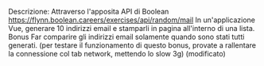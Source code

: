 Descrizione:
Attraverso l'apposita API di Boolean
https://flynn.boolean.careers/exercises/api/random/mail
In un'applicazione Vue, generare 10 indirizzi email e stamparli in pagina all'interno di una lista.
Bonus
Far comparire gli indirizzi email solamente quando sono stati tutti generati. (per testare il funzionamento di questo bonus, provate a rallentare la connessione col tab network, mettendo lo slow 3g) (modificato) 